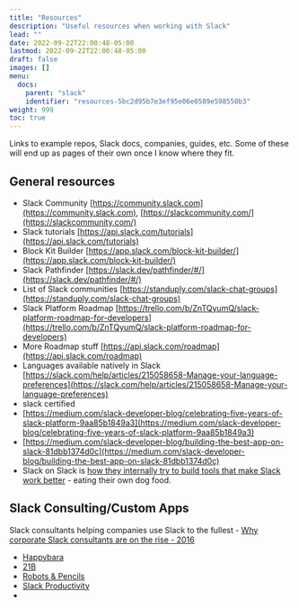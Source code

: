 ```yaml
---
title: "Resources"
description: "Useful resources when working with Slack"
lead: ""
date: 2022-09-22T22:00:48-05:00
lastmod: 2022-09-22T22:00:48-05:00
draft: false
images: []
menu:
  docs:
    parent: "slack"
    identifier: "resources-5bc2d95b7e3ef95e06e0589e598550b3"
weight: 999
toc: true
---
```


Links to example repos, Slack docs, companies, guides, etc. Some of these will end up as pages of their own once I know where they fit.

## General resources
- Slack Community [https://community.slack.com](https://community.slack.com), [https://slackcommunity.com/](https://slackcommunity.com/)
- Slack tutorials [https://api.slack.com/tutorials](https://api.slack.com/tutorials)
- Block Kit Builder [https://app.slack.com/block-kit-builder/](https://app.slack.com/block-kit-builder/)
- Slack Pathfinder [https://slack.dev/pathfinder/#/](https://slack.dev/pathfinder/#/)
- List of Slack communities [https://standuply.com/slack-chat-groups](https://standuply.com/slack-chat-groups)
- Slack Platform Roadmap [https://trello.com/b/ZnTQyumQ/slack-platform-roadmap-for-developers](https://trello.com/b/ZnTQyumQ/slack-platform-roadmap-for-developers)
- More Roadmap stuff [https://api.slack.com/roadmap](https://api.slack.com/roadmap)
- Languages available natively in Slack [https://slack.com/help/articles/215058658-Manage-your-language-preferences](https://slack.com/help/articles/215058658-Manage-your-language-preferences)
- slack certified
- [https://medium.com/slack-developer-blog/celebrating-five-years-of-slack-platform-9aa85b1849a3](https://medium.com/slack-developer-blog/celebrating-five-years-of-slack-platform-9aa85b1849a3)
- [https://medium.com/slack-developer-blog/building-the-best-app-on-slack-81dbb1374d0c](https://medium.com/slack-developer-blog/building-the-best-app-on-slack-81dbb1374d0c)
- Slack on Slack is [how they internally try to build tools that make Slack work  better](https://medium.com/slack-developer-blog/slack-on-slack-delivering-impactful-internal-products-9f3e62403492) - eating their own dog food.

## Slack Consulting/Custom Apps

Slack consultants helping companies use Slack to the fullest - [Why corporate Slack consultants are on the rise - 2016](https://www.hrdive.com/news/why-corporate-slack-consultants-are-on-the-rise/420076/)

- [Happybara](https://happybara.io)
- [21B](https://www.21b.app/)
- [Robots & Pencils](https://www.robotsandpencils.com/expertise/slack/)
- [Slack Productivity](https://slackproductivity.com/)
- 